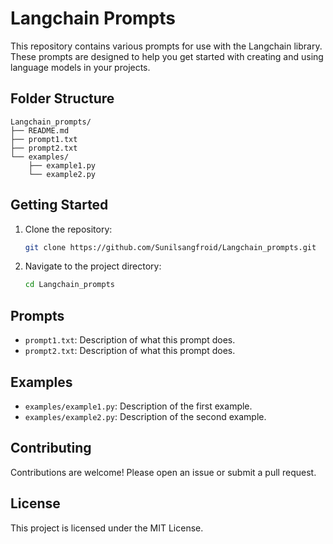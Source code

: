 # Langchain Prompts

This repository contains various prompts for use with the Langchain library. These prompts are designed to help you get started with creating and using language models in your projects.

## Folder Structure

```
Langchain_prompts/
├── README.md
├── prompt1.txt
├── prompt2.txt
└── examples/
    ├── example1.py
    └── example2.py
```

## Getting Started

1. Clone the repository:
    ```sh
    git clone https://github.com/Sunilsangfroid/Langchain_prompts.git
    ```
2. Navigate to the project directory:
    ```sh
    cd Langchain_prompts
    ```

## Prompts

- `prompt1.txt`: Description of what this prompt does.
- `prompt2.txt`: Description of what this prompt does.

## Examples

- `examples/example1.py`: Description of the first example.
- `examples/example2.py`: Description of the second example.

## Contributing

Contributions are welcome! Please open an issue or submit a pull request.

## License

This project is licensed under the MIT License.
